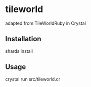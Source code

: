 # tileworld

adapted from TileWorldRuby in Crystal

## Installation

shards install

## Usage

crystal run src/tileworld.cr

